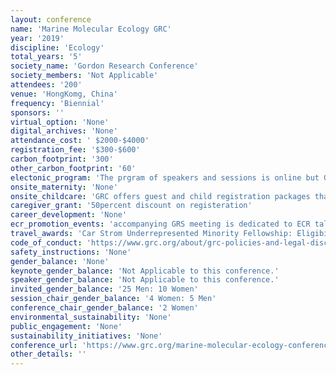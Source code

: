 ```yaml
---
layout: conference 
name: 'Marine Molecular Ecology GRC'
year: '2019'
discipline: 'Ecology'
total_years: '5'
society_name: 'Gordon Research Conference'
society_members: 'Not Applicable'
attendees: '200'
venue: 'HongKomg, China'
frequency: 'Biennial'
sponsors: ''
virtual_option: 'None'
digital_archives: 'None'
attendance_cost: ' $2000-$4000'
registration_fee: '$300-$600'
carbon_footprint: '300'
other_carbon_footprint: '60'
electonic_program: 'The prgram of speakers and sessions is online but Gordon research conferences refrain from making the book of abstracts available online.'
onsite_maternity: 'None'
onsite_childcare: 'GRC offers guest and child registration packages that allow guests to share your accommodations and join you at meals. Children under 4-years-old are free of charge and children ages 4-12 receive a 50percent discount.'
caregiver_grant: '50percent discount on registeration'
career_development: 'None'
ecr_promotion_events: 'accompanying GRS meeting is dedicated to ECR talks only. '
travel_awards: 'Car Strom Underrepresented Minority Fellowship: Eligibility: must be:     Graduate student, postdoc, faculty or research scientist     Hispanic or Latino, American Indian or Alaska Native, Black or African American, Native Hawaiian or Other Pacific Islander     U.S. Citizen or permanent resident with a Green Card     Currently working at a U.S. institution     Is attending a GRC for the first time'
code_of_conduct: 'https://www.grc.org/about/grc-policies-and-legal-disclaimers/'
safety_instructions: 'None'
gender_balance: 'None'
keynote_gender_balance: 'Not Applicable to this conference.'
speaker_gender_balance: 'Not Applicable to this conference.'
invited_gender_balance: '25 Men: 10 Women'
session_chair_gender_balance: '4 Women: 5 Men'
conference_chair_gender_balance: '2 Women'
environmental_sustainability: 'None'
public_engagement: 'None'
sustainability_initiatives: 'None'
conference_url: 'https://www.grc.org/marine-molecular-ecology-conference/2019/'
other_details: ''
---
```

